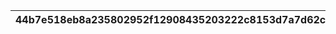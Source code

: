|44b7e518eb8a235802952f12908435203222c8153d7a7d62c294f721822eec2d|998d5498a0889c805e2342daf5766a5f593fe2aba68912f4dde1c5fbd65cd388|0ad29ad2f78294a7eb4ccdd2548adc0c306f05d82e713b9722a8909bded3913b|b89cb612c08a691f59ca1bd5414c7fdf9117bfe914aff6bbf24e64a8f5f9ae75|
| --- | --- | --- | --- |